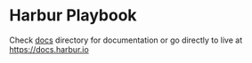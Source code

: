 # Harbur Playbook

Check [docs] directory for documentation or go directly to live at https://docs.harbur.io

[docs]: /docs
























